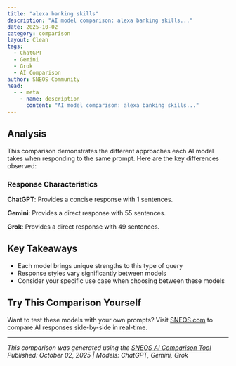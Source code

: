 ```yaml
---
title: "alexa banking skills"
description: "AI model comparison: alexa banking skills..."
date: 2025-10-02
category: comparison
layout: Clean
tags:
  - ChatGPT
  - Gemini
  - Grok
  - AI Comparison
author: SNEOS Community
head:
  - - meta
    - name: description
      content: "AI model comparison: alexa banking skills..."
---
```


<ChatComparison
  title="alexa banking skills"
  prompt="alexa banking skills"
  :responses='{
    "ChatGPT": "Alexa offers a variety of banking skills that can help you manage your finances more conveniently. Here are some common types of banking skills you might find useful:\n\n1. **Account Information**: These skills allow you to check your account balance, recent transactions, and loan information. You typically need to enable your bank&#39;s specific skill and authenticate your account.\n\n2. **Bill Payments**: Some banking skills let you pay bills or transfer money directly through voice commands. This can include utilities, credit card payments, and more.\n\n3. **Transaction Notifications**: You can set up alerts for transactions, deposits, and other account activities, helping you stay up-to-date with your finances.\n\n4. **Money Management**: Skills that help you create budgets, track spending, and set savings goals. These can help you manage your finances more effectively.\n\n5. **Financial Advice**: Some skills provide general financial advice, investing tips, or information about savings accounts and loans.\n\n6. **Credit Score Tracking**: Certain skills may allow you to check your credit score and receive updates or tips on how to improve it.\n\n7. **Voice-Activated Customer Service**: Some banks provide skills that allow you to ask questions and get assistance through Alexa rather than calling for support.\n\n### Popular Banks with Alexa Skills\nMany major banks and financial institutions have developed their own Alexa skills. Here are a few notable ones:\n\n- **Bank of America**: Check balances, recent transactions, and make transfers.\n- **Capital One**: Manage your credit card account, check balances, and make payments.\n- **American Express**: Get account updates and check points balance.\n- **Chase**: View account balances and transactions.\n- **Wells Fargo**: Check account balances and make transfers.\n\n### How to Enable Banking Skills\nTo enable banking skills on your Alexa device:\n\n1. Open the Alexa app on your smartphone.\n2. Go to the \"Skills & Games\" section.\n3. Search for your bank&#39;s skill or browse through the Finance category.\n4. Select the skill and tap \"Enable.\"\n5. Follow the prompts to authenticate your banking account.\n\n### Security Considerations\nWhen using banking skills, it&#39;s essential to consider security:\n\n- Make sure to set up two-factor authentication (2FA) for your bank account.\n- Be cautious about sharing sensitive information and discuss commands with Alexa that may reveal personal data.\n\nAlways review your bank’s privacy policy and terms of service regarding the use of Alexa skills.",
    "Gemini": "Alexa\u0027s banking skills can be incredibly convenient, letting you manage your finances with just your voice. Here\u0027s a breakdown of what you can generally expect:\n\n**What You Can Do:**\n\n*   **Account Balances:** The most common and useful feature. You can ask for the balance of your checking, savings, credit card, or other linked accounts.  Example: \u0022Alexa, what\u0027s my checking account balance?\u0022 or \u0022Alexa, how much do I owe on my credit card?\u0022\n*   **Recent Transactions:** Find out where you recently spent money.  Example: \u0022Alexa, what are my recent transactions?\u0022 or \u0022Alexa, what did I spend at [Store Name]?\u0022\n*   **Bill Payments:** Some banks allow you to pay bills through Alexa. You\u0027ll likely need to set up payees in advance through your bank\u0027s website or app. Example: \u0022Alexa, pay my [Company Name] bill.\u0022 or \u0022Alexa, pay $50 to [Company Name].\u0022\n*   **Transfer Funds:** Move money between your accounts.  Example: \u0022Alexa, transfer $100 from checking to savings.\u0022\n*   **Budgeting and Financial Tracking:** Some banks and third-party skills integrate with budgeting apps to provide insights into your spending habits.  Example: \u0022Alexa, how much have I spent on groceries this month?\u0022\n*   **Savings Goals:** Some integrations let you track progress towards savings goals. Example: \u0022Alexa, how close am I to my vacation savings goal?\u0022\n*   **Alerts and Notifications:** Get notified about low balances, upcoming bill due dates, or unusual transactions. This is often configured within the banking skill\u0027s settings.\n*   **Find ATMs or Bank Branches:** \u0022Alexa, find the nearest [Bank Name] ATM.\u0022 or \u0022Alexa, find a [Bank Name] branch nearby.\u0022\n*   **Contact Customer Service:** Some skills may offer a way to contact customer service through Alexa.\n*   **Check Credit Score:** Some services like Credit One offer integration to check your credit score.\n\n**How to Get Started:**\n\n1.  **Check with Your Bank:** The first step is to find out if your bank offers an Alexa skill. Not all banks do. Look on your bank\u0027s website, search the Alexa Skills Store, or contact your bank\u0027s customer service.\n2.  **Enable the Skill:** In the Alexa app, search for your bank\u0027s skill and enable it.\n3.  **Link Your Account:** Follow the instructions in the Alexa app to link your bank account(s) to the skill. This usually involves entering your online banking credentials (username and password).\n4.  **Set Up a Voice PIN (Highly Recommended):** For security, always set up a voice PIN. This requires you to speak a specific code before Alexa can access your financial information. This prevents unauthorized access if someone else uses your Alexa device.\n5.  **Discover Commands:** Once linked, explore the specific commands your bank\u0027s skill supports.  You can usually say, \u0022Alexa, ask [Bank Name] for help\u0022 to see a list of available commands.\n\n**Security Considerations:**\n\n*   **Voice PIN is Crucial:** As mentioned above, *always* use a voice PIN.\n*   **Secure Your Alexa Device:** Make sure your Alexa device is in a secure location where others can\u0027t easily overhear your financial information.\n*   **Review Permissions:** Be careful about granting excessive permissions to any Alexa skill.\n*   **Regularly Monitor Your Accounts:** Even with security measures, it\u0027s always a good idea to regularly check your bank statements and online accounts for any unauthorized activity.\n*   **Privacy Settings:** Check your Alexa app\u0027s privacy settings to manage voice recordings and data usage.\n*   **Beware of Phishing:** Be wary of any emails or calls that ask for your Alexa or bank credentials. Banks will not typically ask for this information through these channels.\n*   **Skill Permissions:** Double-check the permissions you grant to any banking skill. Ensure they are only accessing necessary data.\n\n**Examples of Banks with Alexa Skills (This list is not exhaustive and may change):**\n\n*   Capital One\n*   Discover\n*   American Express\n*   TD Bank\n*   USAA\n*   Fifth Third Bank\n*   Bank of America (limited functionality)\n*   Credit One\n\n**Important Notes:**\n\n*   **Functionality Varies:** The specific features and capabilities of each bank\u0027s Alexa skill will vary.\n*   **Third-Party Skills:** Be extremely cautious about using third-party skills that claim to access your bank accounts. Stick with skills officially offered by your bank.\n*   **Security is Paramount:** Prioritize security and be aware of the risks involved in using voice-activated financial services.\n\nBefore using any Alexa banking skill, carefully read the terms and conditions and privacy policy. Understand what information is being collected and how it\u0027s being used.\n",
    "Grok": "Alexa, Amazon\u0027s virtual assistant, supports a variety of banking skills that allow users to manage their finances using voice commands. These skills are essentially third-party integrations or apps developed by banks and financial institutions to work with Alexa-enabled devices like the Echo. Here\u0027s an overview of Alexa banking skills and how they work:\n\n### What Are Alexa Banking Skills?\nAlexa banking skills are voice-activated tools that let you perform banking tasks by linking your bank account to Alexa. These skills are created by individual banks or financial service providers and must be enabled in the Alexa app. Common features include:\n- Checking account balances\n- Reviewing recent transactions\n- Paying bills\n- Transferring money between accounts\n- Finding nearby ATMs or branches\n- Receiving financial tips or updates\n\n### How to Enable Alexa Banking Skills\n1. **Open the Alexa App**: On your smartphone, launch the Alexa app.\n2. **Search for Banking Skills**: Go to the \u0022More\u0022 tab, select \u0022Skills \u0026 Games,\u0022 and search for your bank\u0027s skill (e.g., \u0022Bank of America\u0022 or \u0022Chase\u0022).\n3. **Enable the Skill**: Tap on the skill, select \u0022Enable to Use,\u0022 and sign in with your bank credentials to link your account.\n4. **Set Up a Voice Code**: For security, many banking skills require you to set up a 4-digit voice PIN to authorize transactions or access sensitive information.\n5. **Start Using**: Once linked, you can say commands like, \u0022Alexa, ask [Bank Name] for my account balance,\u0022 or \u0022Alexa, tell [Bank Name] to pay my credit card bill.\u0022\n\n### Popular Banking Skills for Alexa\nHere are some well-known banks and financial institutions that offer Alexa skills (availability may vary by region):\n- **Bank of America**: Check balances, review transactions, and get account summaries.\n- **Chase**: Access account balances, recent transactions, and spending insights.\n- **Wells Fargo**: Check balances and get transaction history.\n- **Capital One**: Check balances, pay bills, and track spending.\n- **American Express**: Review card balances, recent purchases, and payment due dates.\n- **PayPal**: Check balances and send money to contacts (requires linking your PayPal account).\n- **Venmo**: Send money to friends or check your balance.\n\n### Security and Privacy\n- **Voice PIN**: Most banking skills require a voice code for transactions or accessing sensitive data to prevent unauthorized use.\n- **Encryption**: Data shared between Alexa and your bank is encrypted for security.\n- **Limited Access**: Alexa skills typically don\u0027t store your full banking details on the device; they act as a secure bridge to your bank\u0027s servers.\n- **Disable When Needed**: You can unlink your bank account from Alexa at any time via the Alexa app if you have privacy concerns.\n\n### Limitations\n- Not all banks support Alexa skills, especially smaller or regional institutions.\n- Features vary by bank; some skills may only offer basic functions like balance checks.\n- Skills are region-specific, so availability depends on your location (e.g., mostly US-based for now).\n- Transactions may require additional confirmation on your bank\u0027s app or website for security.\n\n### Example Commands\n- \u0022Alexa, ask Capital One what my checking account balance is.\u0022\n- \u0022Alexa, tell Chase to transfer $50 from savings to checking.\u0022\n- \u0022Alexa, ask Bank of America when my next bill is due.\u0022\n- \u0022Alexa, ask PayPal to send $20 to John.\u0022\n\n### How to Find If Your Bank Supports Alexa\n- Check the Alexa app under \u0022Skills \u0026 Games\u0022 by searching for your bank\u2019s name.\n- Visit your bank\u2019s website or contact customer service to ask about Alexa integration.\n- Look at Amazon\u2019s official Alexa Skill Store online for a full list of available financial skills.\n\n### Alternatives If Your Bank Doesn\u2019t Have a Skill\nIf your bank doesn\u2019t have an Alexa skill, you can still use general financial management skills like:\n- **Mint**: For budgeting and tracking expenses across multiple accounts.\n- **QuickBooks**: For small business financial tracking.\n- **Personal Capital**: For an overview of your finances and investments.\n\n### Things to Consider\n- **Security Risks**: Be cautious about using banking skills on shared Alexa devices where others might overhear your voice PIN or commands.\n- **Updates**: Ensure your Alexa app and the bank\u0027s skill are up to date for the latest security patches and features.\n- **Voice Recognition**: Alexa may sometimes mishear commands, so double-check transactions or sensitive actions.\n\nIf you\u0027re looking for a specific bank\u0027s Alexa skill or troubleshooting help, let me know, and I can assist further! Which bank are you interested in connecting to Alexa?"
  }'
  published-date="12:51"
/>

## Analysis

This comparison demonstrates the different approaches each AI model takes when responding to the same prompt. Here are the key differences observed:

### Response Characteristics

**ChatGPT**: Provides a concise response with 1 sentences. 

**Gemini**: Provides a direct response with 55 sentences. 

**Grok**: Provides a direct response with 49 sentences. 

## Key Takeaways

- Each model brings unique strengths to this type of query
- Response styles vary significantly between models
- Consider your specific use case when choosing between these models

## Try This Comparison Yourself

Want to test these models with your own prompts? Visit [SNEOS.com](https://sneos.com) to compare AI responses side-by-side in real-time.

---

*This comparison was generated using the [SNEOS AI Comparison Tool](https://sneos.com)*
*Published: October 02, 2025 | Models: ChatGPT, Gemini, Grok*
